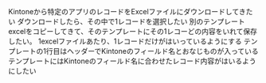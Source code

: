 Kintoneから特定のアプリのレコードをExcelファイルにダウンロードしてきたい
ダウンロードしたら、その中で1レコードを選択したい
別のテンプレートexcelをコピーしてきて、そのテンプレートにその1レコーどの内容をいれて保存したい。
1excelファイルあたり、1レコードだけがはいっているようにする
テンプレートの1行目はヘッダーでKintoneのフィールド名とおなじものが入っている
テンプレートにはKintoneのフィールド名に合わせたレコード内容がはいるようにしたい
